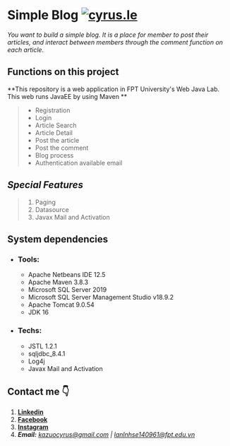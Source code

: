 
# Simple Blog [![_cyrus.le_](https://github.com/cyrus-le/SimpleBlog/actions/workflows/SimpleBlogMaven.yml/badge.svg)](https://github.com/cyrus-le/SimpleBlog/actions/workflows/SimpleBlogMaven.yml)

*You want to build a simple blog. It is a place for member to post their articles, and interact between members through the comment function on each article.*
## Functions on this project 
**This repository is a web application in FPT University's Web Java Lab. This web runs JavaEE by using Maven **

> - Registration
> - Login
> - Article Search
> - Article Detail
> - Post the article
> - Post the comment
> - Blog process
> - Authentication available email

## ***Special Features***
> 1. Paging
> 2. Datasource
> 3. Javax Mail and Activation

## System dependencies 
  - ### Tools:
    - Apache Netbeans IDE 12.5
    - Apache Maven 3.8.3
    - Microsoft SQL Server 2019
    - Microsoft SQL Server Management Studio v18.9.2
    - Apache Tomcat 9.0.54
    - JDK 16
  - ### Techs:
    - JSTL 1.2.1
    - sqljdbc_8.4.1
    - Log4j
    - Javax Mail and Activation
    
## Contact me 👇
1. **[Linkedin](https://www.linkedin.com/in/cyrus-le-81a065180/)**
2. **[Facebook](https://www.facebook.com/cyrus.le.79/)**
3. **[Instagram](https://www.instagram.com/_cyrus.le_/)**
4. ***Email:*** *kazuocyrus@gmail.com | lanlnhse140961@fpt.edu.vn*
